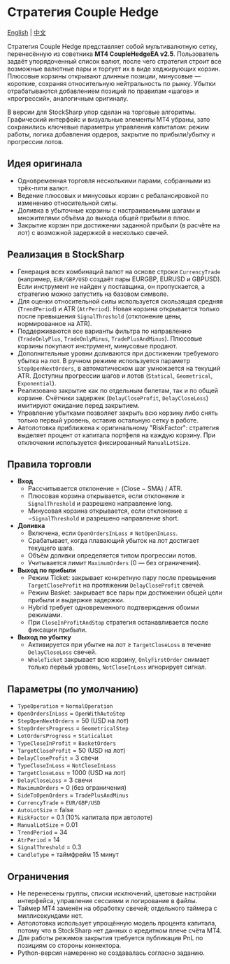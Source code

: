 # Стратегия Couple Hedge
[English](README.md) | [中文](README_cn.md)

Стратегия Couple Hedge представляет собой мультивалютную сетку, перенесённую из советника **MT4 CoupleHedgeEA v2.5**. Пользователь задаёт упорядоченный список валют, после чего стратегия строит все возможные валютные пары и торгует их в виде хеджирующих корзин. Плюсовые корзины открывают длинные позиции, минусовые — короткие, сохраняя относительную нейтральность по рынку. Убытки отрабатываются добавлением позиций по правилам «шагов» и «прогрессий», аналогичным оригиналу.

В версии для StockSharp упор сделан на торговые алгоритмы. Графический интерфейс и визуальные элементы MT4 убраны, зато сохранились ключевые параметры управления капиталом: режим работы, логика добавления ордеров, закрытие по прибыли/убытку и прогрессии лотов.

## Идея оригинала
- Одновременная торговля несколькими парами, собранными из трёх-пяти валют.
- Ведение плюсовых и минусовых корзин с ребалансировкой по изменению относительной силы.
- Доливка в убыточные корзины с настраиваемыми шагами и множителями объёма до выхода общей прибыли в плюс.
- Закрытие корзин при достижении заданной прибыли (в расчёте на лот) с возможной задержкой в несколько свечей.

## Реализация в StockSharp
- Генерация всех комбинаций валют на основе строки `CurrencyTrade` (например, `EUR/GBP/USD` создаёт пары EURGBP, EURUSD и GBPUSD). Если инструмент не найден у поставщика, он пропускается, а стратегию можно запустить на базовом символе.
- Для оценки относительной силы используется скользящая средняя (`TrendPeriod`) и ATR (`AtrPeriod`). Новая корзина открывается только после превышения `SignalThreshold` (отклонение цены, нормированное на ATR).
- Поддерживаются все варианты фильтра по направлению (`TradeOnlyPlus`, `TradeOnlyMinus`, `TradePlusAndMinus`). Плюсовые корзины покупают инструмент, минусовые продают.
- Дополнительные уровни доливаются при достижении требуемого убытка на лот. В ручном режиме используется параметр `StepOpenNextOrders`, в автоматическом шаг умножается на текущий ATR. Доступны прогрессии шагов и лотов (`Statical`, `Geometrical`, `Exponential`).
- Реализовано закрытие как по отдельным билетам, так и по общей корзине. Счётчики задержек (`DelayCloseProfit`, `DelayCloseLoss`) имитируют ожидание перед закрытием.
- Управление убытками позволяет закрыть всю корзину либо снять только первый уровень, оставив остальную сетку в работе.
- Автолотовка приближена к оригинальному "RiskFactor": стратегия выделяет процент от капитала портфеля на каждую корзину. При отключении используется фиксированный `ManualLotSize`.

## Правила торговли
- **Вход**
  - Рассчитывается отклонение = (Close − SMA) / ATR.
  - Плюсовая корзина открывается, если отклонение ≥ `SignalThreshold` и разрешено направление long.
  - Минусовая корзина открывается, если отклонение ≤ −`SignalThreshold` и разрешено направление short.
- **Доливка**
  - Включена, если `OpenOrdersInLoss` ≠ `NotOpenInLoss`.
  - Срабатывает, когда плавающий убыток на лот достигает текущего шага.
  - Объём доливки определяется типом прогрессии лотов.
  - Учитывается лимит `MaximumOrders` (0 — без ограничения).
- **Выход по прибыли**
  - Режим Ticket: закрывает конкретную пару после превышения `TargetCloseProfit` на протяжении `DelayCloseProfit` свечей.
  - Режим Basket: закрывает все пары при достижении общей цели прибыли и выдержке задержки.
  - Hybrid требует одновременного подтверждения обоими режимами.
  - При `CloseInProfitAndStop` стратегия останавливается после фиксации прибыли.
- **Выход по убытку**
  - Активируется при убытке на лот ≥ `TargetCloseLoss` в течение `DelayCloseLoss` свечей.
  - `WholeTicket` закрывает всю корзину, `OnlyFirstOrder` снимает только первый уровень, `NotCloseInLoss` игнорирует сигнал.

## Параметры (по умолчанию)
- `TypeOperation` = `NormalOperation`
- `OpenOrdersInLoss` = `OpenWithAutoStep`
- `StepOpenNextOrders` = 50 (USD на лот)
- `StepOrdersProgress` = `GeometricalStep`
- `LotOrdersProgress` = `StaticalLot`
- `TypeCloseInProfit` = `BasketOrders`
- `TargetCloseProfit` = 50 (USD на лот)
- `DelayCloseProfit` = 3 свечи
- `TypeCloseInLoss` = `NotCloseInLoss`
- `TargetCloseLoss` = 1000 (USD на лот)
- `DelayCloseLoss` = 3 свечи
- `MaximumOrders` = 0 (без ограничения)
- `SideToOpenOrders` = `TradePlusAndMinus`
- `CurrencyTrade` = `EUR/GBP/USD`
- `AutoLotSize` = false
- `RiskFactor` = 0.1 (10% капитала при автолоте)
- `ManualLotSize` = 0.01
- `TrendPeriod` = 34
- `AtrPeriod` = 14
- `SignalThreshold` = 0.3
- `CandleType` = таймфрейм 15 минут

## Ограничения
- Не перенесены группы, списки исключений, цветовые настройки интерфейса, управление сессиями и логирование в файлы.
- Таймер MT4 заменён на обработку свечей; отдельного таймера с миллисекундами нет.
- Автолотовка использует упрощённую модель процента капитала, потому что в StockSharp нет данных о кредитном плече счёта MT4.
- Для работы режимов закрытия требуется публикация PnL по позициям со стороны коннектора.
- Python-версия намеренно не создавалась согласно заданию.
